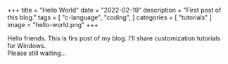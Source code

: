+++
title = "Hello World"
date = "2022-02-19"
description = "First post of this blog."
tags = [
    "c-language",
    "coding",
]
categories = [
    "tutorials"
]
image = "hello-world.png"
+++

Hello friends. This is firs post of my blog. I'll share customization tutorials for Windows.  
Please still waiting...